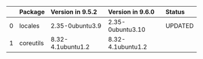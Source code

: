 <!-- markdown-link-check-disable -->

|    | Package   | Version in 9.5.2   | Version in 9.6.0   | Status   |
|---:|:----------|:-------------------|:-------------------|:---------|
|  0 | locales   | 2.35-0ubuntu3.9    | 2.35-0ubuntu3.10   | UPDATED  |
|  1 | coreutils | 8.32-4.1ubuntu1.2  | 8.32-4.1ubuntu1.2  |          |